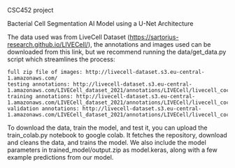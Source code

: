 CSC452 project

Bacterial Cell Segmentation AI Model using a U-Net Architecture

The data used was from LiveCell Dataset (https://sartorius-research.github.io/LIVECell/), the annotations and images used can be downloaded from this link, but we recommend running the data/get_data.py script which streamlines the process:

    full zip file of images: http://livecell-dataset.s3.eu-central-1.amazonaws.com/
    testing annotations: http://livecell-dataset.s3.eu-central-1.amazonaws.com/LIVECell_dataset_2021/annotations/LIVECell/livecell_coco_test.json
    training annotations: http://livecell-dataset.s3.eu-central-1.amazonaws.com/LIVECell_dataset_2021/annotations/LIVECell/livecell_coco_train.json
    validation annotations: http://livecell-dataset.s3.eu-central-1.amazonaws.com/LIVECell_dataset_2021/annotations/LIVECell/livecell_coco_val.json


To download the data, train the model, and test it, you can upload the train_colab.py notebook to google colab. It fetches the repository, download and cleans the data, and trains the model. We also include the model parameters in trained_model/output.zip as model.keras, along with a few example predictions from our model.
